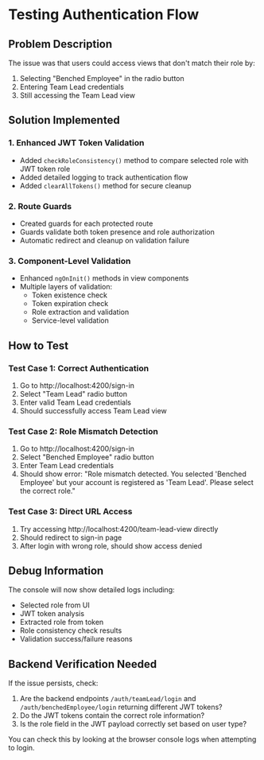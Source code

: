 # Testing Authentication Flow

## Problem Description
The issue was that users could access views that don't match their role by:
1. Selecting "Benched Employee" in the radio button
2. Entering Team Lead credentials
3. Still accessing the Team Lead view

## Solution Implemented

### 1. Enhanced JWT Token Validation
- Added `checkRoleConsistency()` method to compare selected role with JWT token role
- Added detailed logging to track authentication flow
- Added `clearAllTokens()` method for secure cleanup

### 2. Route Guards
- Created guards for each protected route
- Guards validate both token presence and role authorization
- Automatic redirect and cleanup on validation failure

### 3. Component-Level Validation
- Enhanced `ngOnInit()` methods in view components
- Multiple layers of validation:
  - Token existence check
  - Token expiration check
  - Role extraction and validation
  - Service-level validation

## How to Test

### Test Case 1: Correct Authentication
1. Go to http://localhost:4200/sign-in
2. Select "Team Lead" radio button
3. Enter valid Team Lead credentials
4. Should successfully access Team Lead view

### Test Case 2: Role Mismatch Detection
1. Go to http://localhost:4200/sign-in
2. Select "Benched Employee" radio button
3. Enter Team Lead credentials
4. Should show error: "Role mismatch detected. You selected 'Benched Employee' but your account is registered as 'Team Lead'. Please select the correct role."

### Test Case 3: Direct URL Access
1. Try accessing http://localhost:4200/team-lead-view directly
2. Should redirect to sign-in page
3. After login with wrong role, should show access denied

## Debug Information

The console will now show detailed logs including:
- Selected role from UI
- JWT token analysis
- Extracted role from token
- Role consistency check results
- Validation success/failure reasons

## Backend Verification Needed

If the issue persists, check:
1. Are the backend endpoints `/auth/teamLead/login` and `/auth/benchedEmployee/login` returning different JWT tokens?
2. Do the JWT tokens contain the correct role information?
3. Is the role field in the JWT payload correctly set based on user type?

You can check this by looking at the browser console logs when attempting to login.
